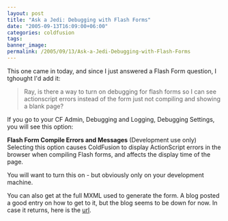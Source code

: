 ```yaml
---
layout: post
title: "Ask a Jedi: Debugging with Flash Forms"
date: "2005-09-13T16:09:00+06:00"
categories: coldfusion 
tags: 
banner_image: 
permalink: /2005/09/13/Ask-a-Jedi-Debugging-with-Flash-Forms
---
```


This one came in today, and since I just answered a Flash Form question, I tghought I'd add it:

<blockquote>
Ray, is there a way to turn on debugging for flash forms so I can see actionscript errors instead of the form just not compiling and showing a blank page?
</blockquote>

If you go to your CF Admin, Debugging and Logging, Debugging Settings, you will see this option: 

<b>Flash Form Compile Errors and Messages</b>
(Development use only) Selecting this option causes ColdFusion to display ActionScript errors in the browser when compiling Flash forms, and affects the display time of the page. 

You will want to turn this on - but obviously only on your development machine.

You can also get at the full MXML used to generate the form. A blog posted a good entry on how to get to it, but the blog seems to be down for now. In case it returns, here is the <a href="http://www.newsight.de/2005/09/12/how-i-get-the-source-of-a-compiled-flashform/">url</a>.
